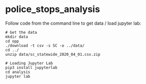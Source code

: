 # police_stops_analysis

Follow code from the command line to get data / load jupyter lab:
```
# Get the data
mkdir data
cd opp
./download -t csv -s SC -o ../data/
cd ../
unzip data/sc_statewide_2020_04_01.csv.zip

# Loading Jupyter Lab
pip3 install jupyterlab
cd analysis
jupyter lab
```